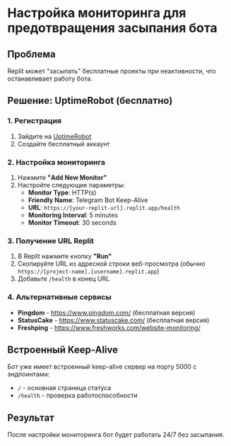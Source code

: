 # Настройка мониторинга для предотвращения засыпания бота

## Проблема
Replit может "засыпать" бесплатные проекты при неактивности, что останавливает работу бота.

## Решение: UptimeRobot (бесплатно)

### 1. Регистрация
1. Зайдите на [UptimeRobot](https://uptimerobot.com/)
2. Создайте бесплатный аккаунт

### 2. Настройка мониторинга
1. Нажмите **"Add New Monitor"**
2. Настройте следующие параметры:
   - **Monitor Type**: HTTP(s)
   - **Friendly Name**: Telegram Bot Keep-Alive
   - **URL**: `https://[your-replit-url].replit.app/health`
   - **Monitoring Interval**: 5 minutes
   - **Monitor Timeout**: 30 seconds

### 3. Получение URL Replit
1. В Replit нажмите кнопку **"Run"**
2. Скопируйте URL из адресной строки веб-просмотра (обычно `https://[project-name].[username].replit.app`)
3. Добавьте `/health` в конец URL

### 4. Альтернативные сервисы
- **Pingdom** - https://www.pingdom.com/ (бесплатная версия)
- **StatusCake** - https://www.statuscake.com/ (бесплатная версия)
- **Freshping** - https://www.freshworks.com/website-monitoring/

## Встроенный Keep-Alive
Бот уже имеет встроенный keep-alive сервер на порту 5000 с эндпоинтами:
- `/` - основная страница статуса
- `/health` - проверка работоспособности

## Результат
После настройки мониторинга бот будет работать 24/7 без засыпания.